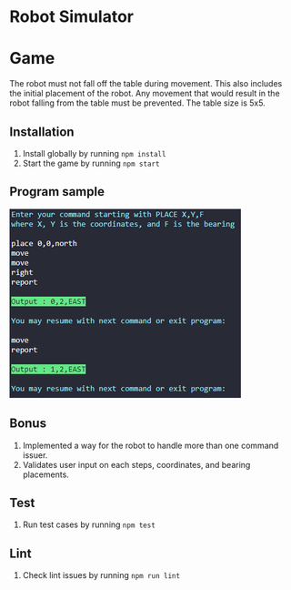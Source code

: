 # Robot Simulator
# Game
The robot must not fall off the table during movement. This also includes the initial placement of the robot. Any movement that would result in the robot falling from the table must be prevented. The table size is 5x5.

## Installation
1. Install globally by running `npm install`
2. Start the game by running `npm start`

## Program sample
![Robot-sample](https://github.com/akmalmohtar/Robot-Assignment-V1/blob/main/run-sample.PNG)

## Bonus 
1. Implemented a way for the robot to handle more than one command issuer.
2. Validates user input on each steps, coordinates, and bearing placements.


## Test
1. Run test cases by running `npm test`

## Lint
1. Check lint issues by running `npm run lint` 
